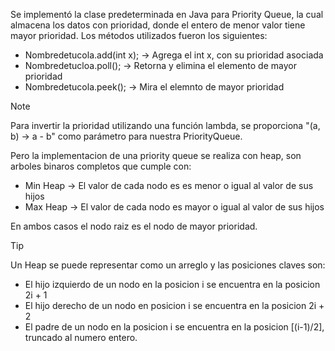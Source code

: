 Se implementó la clase predeterminada en Java para Priority Queue, la cual almacena los datos con prioridad, donde el entero de menor valor tiene mayor prioridad. Los métodos utilizados fueron los siguientes:

* Nombredetucola.add(int x); → Agrega el int x, con su prioridad asociada
* Nombredetucloa.poll(); → Retorna y elimina el elemento de mayor prioridad
* Nombredetucola.peek(); → Mira el elemnto de mayor prioridad


>[!NOTE]
>Para invertir la prioridad utilizando una función lambda, se proporciona "(a, b) -> a - b" como parámetro para nuestra PriorityQueue.


Pero la implementacion de una priority queue se realiza con heap, son arboles binaros completos que cumple con:

* Min Heap → El valor de cada nodo es es menor o igual al valor de sus hijos
* Max Heap → El valor de cada nodo es mayor o igual al valor de sus hijos

En ambos casos el nodo raiz es el nodo de mayor prioridad.

>[!TIP]
> Un Heap se puede representar como un arreglo y las posiciones claves son:
>* El hijo izquierdo de un nodo en la posicion i se encuentra en la posicion 2i + 1
>* El hijo derecho de un nodo en posicion i se encuentra en la posicion 2i + 2
>* El padre de un nodo en la posicion i se encuentra en la posicion [(i-1)/2], truncado al numero entero.
